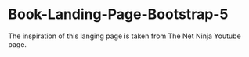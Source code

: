 # Book-Landing-Page-Bootstrap-5
The inspiration of this langing page is taken from The Net Ninja Youtube page.
